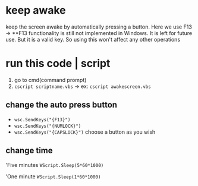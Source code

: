 # keep awake

keep the screen awake by automatically pressing a button. Here we use F13 -> \*\*F13 functionality is still not implemented in Windows. It is left for future use. But it is a valid key. So using this won't affect any other operations

# run this code | script

1. go to cmd(command prompt)
2. `cscript scriptname.vbs` -> ex: `cscript awakescreen.vbs`

## change the auto press button

- `wsc.SendKeys("{F13}")`
- `wsc.SendKeys("{NUMLOCK}")`
- `wsc.SendKeys("{CAPSLOCK}")`
  choose a button as you wish

## change time

'Five minutes
`WScript.Sleep(5*60*1000)`

'One minute
`WScript.Sleep(1*60*1000)`
